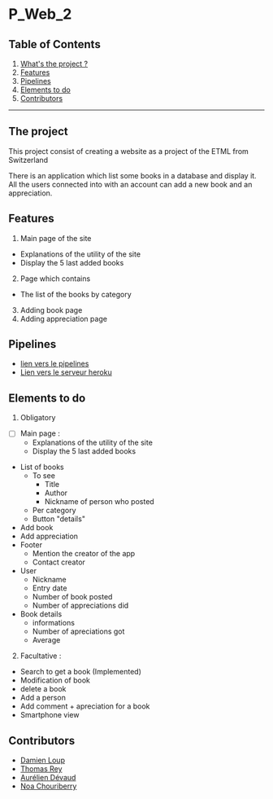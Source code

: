 # P_Web_2

## Table of Contents
1. [What's the project ?](#the-project)
2. [Features](#features)
3. [Pipelines](#pipelines)
3. [Elements to do](#elements-to-do)
4. [Contributors](#contributors)

<hr>

## The project
This project consist of creating a website as a project of the ETML from Switzerland

There is an application which list some books in a database and display it.<br>
All the users connected into with an account can add a new book and an appreciation.

## Features
1. Main page of the site
  - Explanations of the utility of the site
  - Display the 5 last added books
2. Page which contains
  - The list of the books by category
3. Adding book page
4. Adding appreciation page

## Pipelines
- [lien vers le pipelines](https://app.circleci.com/pipelines/github/dam277/P_Web_2?invite=true)
- [Lien vers le serveur heroku](https://dashboard.heroku.com/apps/p-web-2)

## Elements to do
1. Obligatory
  -[ ] Main page :
    - Explanations of the utility of the site
    - Display the 5 last added books
  - List of books
    - To see
      - Title
      - Author
      - Nickname of person who posted
    - Per category
    - Button "details"
  - Add book
  - Add appreciation
  - Footer
    - Mention the creator of the app
    - Contact creator
  - User
    - Nickname
    - Entry date
    - Number of book posted
    - Number of appreciations did
  - Book details
    - informations
    - Number of apreciations got
    - Average
2. Facultative :
  - Search to get a book (Implemented)
  - Modification of book
  - delete a book
  - Add a person
  - Add comment + apreciation for a book
  - Smartphone view

## Contributors
- [Damien Loup](https://github.com/dam277)
- [Thomas Rey](https://github.com/ThomasRey1)
- [Aurélien Dévaud](https://github.com/AureDeva)
- [Noa Chouriberry](https://github.com/noacid2a)
